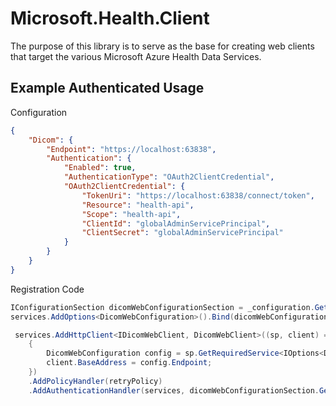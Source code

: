 # Microsoft.Health.Client

The purpose of this library is to serve as the base for creating web clients that target the various Microsoft Azure Health Data Services.

## Example Authenticated Usage

Configuration
```json
{
    "Dicom": {
        "Endpoint": "https://localhost:63838",
        "Authentication": {
            "Enabled": true,
            "AuthenticationType": "OAuth2ClientCredential",
            "OAuth2ClientCredential": {
                "TokenUri": "https://localhost:63838/connect/token",
                "Resource": "health-api",
                "Scope": "health-api",
                "ClientId": "globalAdminServicePrincipal",
                "ClientSecret": "globalAdminServicePrincipal"
            }
        }
    }
}
```

Registration Code
```csharp
IConfigurationSection dicomWebConfigurationSection = _configuration.GetSection("Dicom");
services.AddOptions<DicomWebConfiguration>().Bind(dicomWebConfigurationSection);

 services.AddHttpClient<IDicomWebClient, DicomWebClient>((sp, client) =>
    {
        DicomWebConfiguration config = sp.GetRequiredService<IOptions<DicomWebConfiguration>>().Value;
        client.BaseAddress = config.Endpoint;
    })
    .AddPolicyHandler(retryPolicy)
    .AddAuthenticationHandler(services, dicomWebConfigurationSection.GetSection(AuthenticationConfiguration.SectionName), "Dicom");
```
